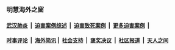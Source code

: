 
### 明慧海外之窗

####  [武汉肺炎](indexes/365.md?t=07200601) &nbsp;|&nbsp;  [迫害案例综述](indexes/328.md?t=07200601) &nbsp;|&nbsp; [迫害致死案例](indexes/277.md?t=07200601)  &nbsp;|&nbsp; [更多迫害案例](indexes/81.md?t=07200601)  &nbsp;|&nbsp; 
####  [时事评论](indexes/19.md?t=07200601) &nbsp;|&nbsp; [海外简讯](indexes/245.md?t=07200601)&nbsp;|&nbsp;  [社会支持](indexes/140.md?t=07200601) &nbsp;|&nbsp; [褒奖决议](indexes/282.md?t=07200601) &nbsp;|&nbsp; [社区报道](indexes/91.md?t=07200601)  &nbsp;|&nbsp; [天人之间](indexes/78.md?t=07200601) 

